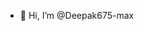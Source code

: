 - 👋 Hi, I’m @Deepak675-max
<!---
Deepak675-max/Deepak675-max is a ✨ special ✨ repository because its `README.md` (this file) appears on your GitHub profile.
You can click the Preview link to take a look at your changes.
--->
